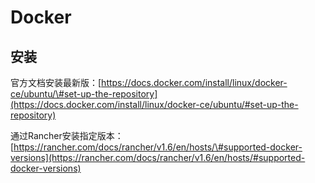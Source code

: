 # Docker

## 安装

官方文档安装最新版：[https://docs.docker.com/install/linux/docker-ce/ubuntu/\#set-up-the-repository](https://docs.docker.com/install/linux/docker-ce/ubuntu/#set-up-the-repository)

通过Rancher安装指定版本：[https://rancher.com/docs/rancher/v1.6/en/hosts/\#supported-docker-versions](https://rancher.com/docs/rancher/v1.6/en/hosts/#supported-docker-versions)

